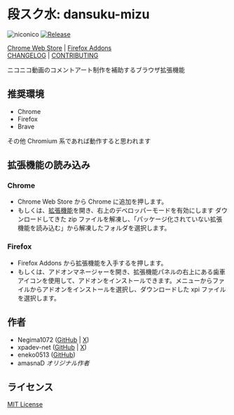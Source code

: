 ﻿# 段スク水: dansuku-mizu

![niconico](<https://img.shields.io/badge/niconico-(%E5%B8%B0%E3%81%A3%E3%81%A6%E3%81%8D%E3%81%9F)-auto?logo=niconico&logoColor=%23e6e6e6&color=%23252525>)
[![Release](https://github.com/eneko0513/NicoNicoDansaScriptCustom/actions/workflows/release.yml/badge.svg)](https://github.com/eneko0513/NicoNicoDansaScriptCustom/actions/workflows/release.yml)

[Chrome Web Store](https://chromewebstore.google.com/detail/cjmnakgpnakmaemloaoaidbohgcldpcc) | [Firefox Addons](https://addons.mozilla.org/ja/firefox/addon/dansukumizu/)
<br />
[CHANGELOG](CHANGELOG.md) | [CONTRIBUTING](CONTRIBUTING.md)

ニコニコ動画のコメントアート制作を補助するブラウザ拡張機能

## 推奨環境

- Chrome
- Firefox
- Brave

その他 Chromium 系であれば動作すると思われます

## 拡張機能の読み込み

### Chrome

- Chrome Web Store から Chrome に追加を押します。
- もしくは、[拡張機能](chrome://extensions/)を開き、右上のデベロッパーモードを有効にします
  ダウンロードしてきた zip ファイルを解凍し、「パッケージ化されていない拡張機能を読み込む」から解凍したフォルダを選択します。

### Firefox

- Firefox Addons から拡張機能を入手するを押します。
- もしくは、アドオンマネージャーを開き、拡張機能パネルの右上にある歯車アイコンを使用して、アドオンをインストールできます。メニューからファイルからアドオンをインストールを選択し、ダウンロードした xpi ファイルを選択します。

## 作者

- Negima1072 ([GitHub](https://github.com/Negima1072) | [X](https://x.com/Negima1072))
- xpadev-net ([GitHub](https://github.com/xpadev-net) | [X](https://x.com/xpadev))
- eneko0513 ([GitHub](https://github.com/eneko0513))
- amasnaD _オリジナル作者_

## ライセンス

[MIT License](LICENSE)
